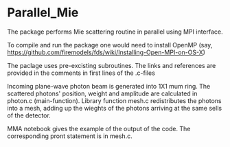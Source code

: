 # Parallel_Mie
The package performs Mie scattering routine in parallel using MPI interface.

To compile and run the package one would need to install OpenMP (say, https://github.com/firemodels/fds/wiki/Installing-Open-MPI-on-OS-X)

The paclage uses pre-excisting subroutines. The links and references are provided in the comments in first lines of the .c-files

Incoming plane-wave photon beam is generated into 1X1 mum ring. The scattered photons' position, weight and amplitude are calculated in photon.c (main-function). Library function mesh.c redistributes the photons into a mesh, adding up the wieghts of the photons arriving at the same sells of the detector.

MMA notebook gives the example of the output of the code. The corresponding pront statement is in mesh.c.
